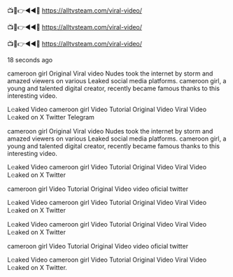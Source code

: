 📺📱👉◄◄🔴  https://alltvsteam.com/viral-video/

📺📱👉◄◄🔴  https://alltvsteam.com/viral-video/

📺📱👉◄◄🔴  https://alltvsteam.com/viral-video/

18 seconds ago

cameroon girl Original Viral video Nudes took the internet by storm and amazed viewers on various Leaked social media platforms. cameroon girl, a young and talented digital creator, recently became famous thanks to this interesting video.

L𝚎aked Video cameroon girl Video Tutorial Original Video Viral Video L𝚎aked on X Twitter Telegram


cameroon girl Original Viral video Nudes took the internet by storm and amazed viewers on various Leaked social media platforms. cameroon girl, a young and talented digital creator, recently became famous thanks to this interesting video.

L𝚎aked Video cameroon girl Video Tutorial Original Video Viral Video L𝚎aked on X Twitter

cameroon girl Video Tutorial Original Video video oficial twitter

L𝚎aked Video cameroon girl Video Tutorial Original Video Viral Video L𝚎aked on X Twitter

L𝚎aked Video cameroon girl Video Tutorial Original Video Viral Video L𝚎aked on X Twitter

cameroon girl Video Tutorial Original Video video oficial twitter

L𝚎aked Video cameroon girl Video Tutorial Original Video Viral Video L𝚎aked on X Twitter.
